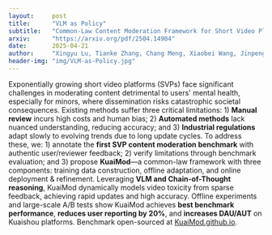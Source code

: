 ```yaml
---
layout:     post
title:      "VLM as Policy"
subtitle:   "Common-Law Content Moderation Framework for Short Video Platform"
arxiv:      "https://arxiv.org/pdf/2504.14904"
date:       2025-04-21
author:     "Xingyu Lu, Tianke Zhang, Chang Meng, Xiaobei Wang, Jinpeng Wang, Yi-Fan Zhang, Shisong Tang, Changyi Liu, Haojie Ding, Kaiyu Jiang, Kaiyu Tang, Bin Wen, Hai-Tao Zheng, Fan Yang, Tingting Gao, Di Zhang, Kun Gai"
header-img: "img/VLM-as-Policy.jpg"
---
```


Exponentially growing short video platforms (SVPs) face significant challenges in moderating content detrimental to users' mental health, especially for minors, where dissemination risks catastrophic societal consequences. Existing methods suffer three critical limitations: 1) **Manual review** incurs high costs and human bias; 2) **Automated methods** lack nuanced understanding, reducing accuracy; and 3) **Industrial regulations** adapt slowly to evolving trends due to long update cycles. To address these, we: 1) annotate the **first SVP content moderation benchmark** with authentic user/reviewer feedback; 2) verify limitations through benchmark evaluation; and 3) propose **KuaiMod**—a common-law framework with three components: training data construction, offline adaptation, and online deployment & refinement. Leveraging **VLM and Chain-of-Thought reasoning**, KuaiMod dynamically models video toxicity from sparse feedback, achieving rapid updates and high accuracy. Offline experiments and large-scale A/B tests show KuaiMod achieves **best benchmark performance**, **reduces user reporting by 20%**, and **increases DAU/AUT** on Kuaishou platforms. Benchmark open-sourced at [KuaiMod.github.io](https://github.com/KuaiMod/KuaiMod.github.io).
